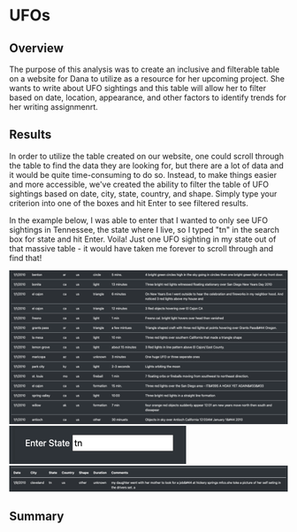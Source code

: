 # UFOs

## Overview
The purpose of this analysis was to create an inclusive and filterable table on a website for Dana to utilize as a resource for her upcoming project. She wants to write about UFO sightings and this table will allow her to filter based on date, location, appearance, and other factors to identify trends for her writing assignmenrt.

## Results
In order to utilize the table created on our website, one could scroll through the table to find the data they are looking for, but there are a lot of data and it would be quite time-consuming to do so. Instead, to make things easier and more accessible, we've created the ability to filter the table of UFO sightings based on date, city, state, country, and shape. Simply type your criterion into one of the boxes and hit Enter to see filtered results. 

In the example below, I was able to enter that I wanted to only see UFO sightings in Tennessee, the state where I live, so I typed "tn" in the search box for state and hit Enter. Voila! Just one UFO sighting in my state out of that massive table - it would have taken me forever to scroll through and find that!

![](https://github.com/aaronwolfeaaron/UFOs/blob/main/static/images/Table.png)
![](https://github.com/aaronwolfeaaron/UFOs/blob/main/static/images/TableSearch.png)
![](https://github.com/aaronwolfeaaron/UFOs/blob/main/static/images/TableFiltered.png)

## Summary
